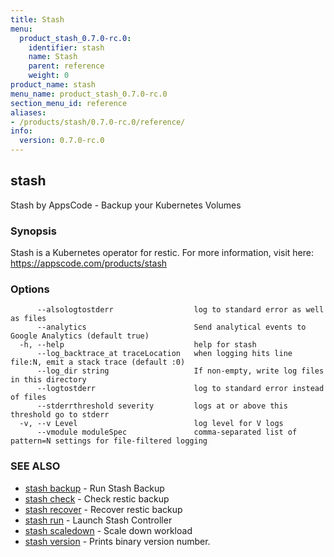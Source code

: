 ```yaml
---
title: Stash
menu:
  product_stash_0.7.0-rc.0:
    identifier: stash
    name: Stash
    parent: reference
    weight: 0
product_name: stash
menu_name: product_stash_0.7.0-rc.0
section_menu_id: reference
aliases:
- /products/stash/0.7.0-rc.0/reference/
info:
  version: 0.7.0-rc.0
---
```


## stash

Stash by AppsCode - Backup your Kubernetes Volumes

### Synopsis

Stash is a Kubernetes operator for restic. For more information, visit here: https://appscode.com/products/stash

### Options

```
      --alsologtostderr                  log to standard error as well as files
      --analytics                        Send analytical events to Google Analytics (default true)
  -h, --help                             help for stash
      --log_backtrace_at traceLocation   when logging hits line file:N, emit a stack trace (default :0)
      --log_dir string                   If non-empty, write log files in this directory
      --logtostderr                      log to standard error instead of files
      --stderrthreshold severity         logs at or above this threshold go to stderr
  -v, --v Level                          log level for V logs
      --vmodule moduleSpec               comma-separated list of pattern=N settings for file-filtered logging
```

### SEE ALSO

* [stash backup](/products/stash/0.7.0-rc.0/reference/stash_backup)	 - Run Stash Backup
* [stash check](/products/stash/0.7.0-rc.0/reference/stash_check)	 - Check restic backup
* [stash recover](/products/stash/0.7.0-rc.0/reference/stash_recover)	 - Recover restic backup
* [stash run](/products/stash/0.7.0-rc.0/reference/stash_run)	 - Launch Stash Controller
* [stash scaledown](/products/stash/0.7.0-rc.0/reference/stash_scaledown)	 - Scale down workload
* [stash version](/products/stash/0.7.0-rc.0/reference/stash_version)	 - Prints binary version number.

